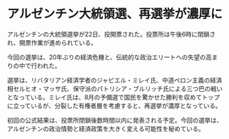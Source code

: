 # アルゼンチン大統領選、再選挙が濃厚に

アルゼンチンの大統領選挙が22日、投開票された。投票所は午後6時に閉鎖され、開票作業が進められている。

今回の選挙は、20年ぶりの経済危機と、伝統的な政治エリートへの失望の高まりの中で行われた。

選挙は、リバタリアン経済学者のジャビエル・ミレイ氏、中道ペロン主義の経済相セルヒオ・マッサ氏、保守派のパトリシア・ブルリッチ氏による三つ巴の戦いとなっている。ミレイ氏は、8月の予備選で国民を驚かせた勝利を収めてトップに立っているが、分裂した有権者層を考慮すると、再選挙が濃厚となっている。

初回の公式結果は、投票所閉鎖後数時間以内に発表される予定。今回の選挙は、アルゼンチンの政治情勢と経済政策を大きく変える可能性を秘めている。
